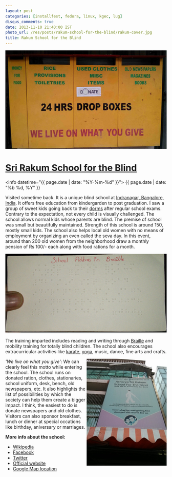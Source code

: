 ```yaml
---
layout: post
categories: [installfest, fedora, linux, kgec, lug]
disqus_comments: true
date: 2013-11-10 21:40:00 IST
photo_url: /res/posts/rakum-school-for-the-blind/rakum-cover.jpg
title: Rakum School for the Blind
---
```


![](/res/posts/rakum-school-for-the-blind/rakum.jpg)
# **[Sri Rakum School for the Blind](http://www.rakum.org/)**

<info datetime="{{ page.date | date: "%Y-%m-%d" }}">
  {{ page.date | date: "%b %d, %Y" }}
</info>

Visited sometime back. It is a unique blind school at [Indranagar, Bangalore, India](https://maps.google.com/maps?q=Rakum+Blind+School,+Bangalore,+Karnataka,+India&hl=en&sll=37.0625,-95.677068&sspn=46.409192,81.5625&oq=rakum+&t=m&z=17). It offers free education from kindergarden to post graduation. I saw a group of sweet kids going back to their [dorms](http://rakum.org/rakum_school/node/147) after regular school exams. Contrary to the expectation, not every child is visually challenged. The school allows normal kids whose parents are blind. The premise of school was small but beautifully maintained. Strength of this school is around 150, mostly small kids. The school also helps local old women with no means of employment by organizing an even called the seva day. In this event, around than 200 old women from the neighborhood draw a monthly pension of Rs 100/- each along with food rations for a month.

![](/res/posts/rakum-school-for-the-blind/braille.jpg)

The training imparted includes reading and writing through [Braille](http://en.wikipedia.org/wiki/Braille) and mobility training for totally blind children. The school also encourages extracurricular activities like [karate](http://rakum.org/rakum_school/node/135), [yoga](http://rakum.org/rakum_school/node/171), music, dance, fine arts and crafts.

<img src="/res/posts/rakum-school-for-the-blind/entrance.jpg" width="250" align="right">

*'We live on what you give'*: We can clearly feel this motto while entering the school. The school runs on donated ration, clothes, stationaries, school uniform, desk, bench, old newspapers, etc. It also highlights the list of possibilities by which the society can help them create a bigger impact. I think, the easiest to do is donate newspapers and old clothes. Visitors can also sponsor breakfast, lunch or dinner at special occations like birthday, aniversary or marriages.

**More info about the school:**

- [Wikipedia](http://en.wikipedia.org/wiki/Sri_Rakum_School_for_the_Blind)
- [Facebook](https://www.facebook.com/Sri.Rakum.Blind.School)
- [Twitter](https://twitter.com/rakum)
- [Official website](http://www.rakum.org/)
- [Google Map location](https://maps.google.com/maps?q=Rakum+Blind+School,+Bangalore,+Karnataka,+India&hl=en&sll=37.0625,-95.677068&sspn=46.409192,81.5625&oq=rakum+&t=m&z=17)

